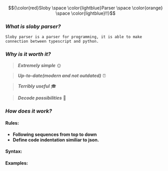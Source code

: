 $${\color{red}Sloby \space \color{lightblue}Parser \space \color{orange} \space \color{lightblue}!!}$$

### *What is sloby parser?*
```
Sloby parser is a parser for programming, it is able to make connection between typescript and python.
```
### *Why is it worth it?* 


> ***Extremely simple***  :sun_with_face:

> ***Up-to-date(modern and not outdated)*** :alarm_clock:

> ***Terribly useful*** :mortar_board:

> ***Decode possibilities*** :twisted_rightwards_arrows:


### *How does it work?*

#### Rules:

- **Following sequences from top to down**
- **Define code indentation similiar to json.**

#### Syntax:

#### Examples: 
